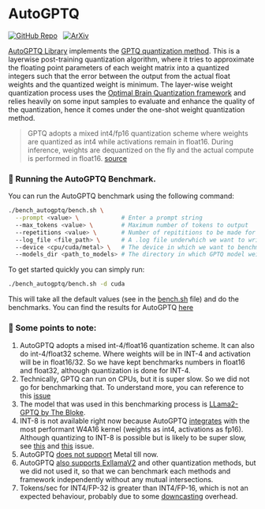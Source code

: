 # AutoGPTQ

[![GitHub Repo](https://img.shields.io/badge/github-%23121011.svg?style=for-the-badge&logo=github&logoColor=white)](https://github.com/AutoGPTQ/AutoGPTQ) &nbsp;
[![ArXiv](https://img.shields.io/badge/arXiv-%230170FE.svg?style=for-the-badge&logo=arxiv&logoColor=white)](https://arxiv.org/abs/2210.17323)


[AutoGPTQ Library](https://github.com/AutoGPTQ/AutoGPTQ) implements the [GPTQ quantization method](https://arxiv.org/abs/2210.17323). This is a layerwise post-training quantization algorithm, where it tries to approximate the floating point parameters of each weight matrix into a quantized integers such that the error between the output from the actual float weights and the quantized weight is minimum. The layer-wise weight quantization process uses the [Optimal Brain Quantization framework](https://arxiv.org/abs/2208.11580) and relies heavily on some input samples to evaluate and enhance the quality of the quantization, hence it comes under the one-shot weight quantization method.

> GPTQ adopts a mixed int4/fp16 quantization scheme where weights are quantized as int4 while activations remain in float16. During inference, weights are dequantized on the fly and the actual compute is performed in float16. [source](https://huggingface.co/blog/gptq-integration)

### 🚀 Running the AutoGPTQ Benchmark.

You can run the AutoGPTQ benchmark using the following command:

```bash
./bench_autogptq/bench.sh \
  --prompt <value> \            # Enter a prompt string
  --max_tokens <value> \        # Maximum number of tokens to output
  --repetitions <value> \       # Number of repititions to be made for the prompt.
  --log_file <file_path> \      # A .log file underwhich we want to write the results.
  --device <cpu/cuda/metal> \   # The device in which we want to benchmark.
  --models_dir <path_to_models> # The directory in which GPTQ model weights are present
```

To get started quickly you can simply run:

```bash
./bench_autogptq/bench.sh -d cuda
```
This will take all the default values (see in the [bench.sh](/bench_autogptq/bench.sh) file) and do the benchmarks. You can find the results for AutoGPTQ [here](/docs/llama2.md)


### 👀 Some points to note:

1. AutoGPTQ adopts a mised int-4/float16 quantization scheme. It can also do int-4/float32 scheme. Where weights will be in INT-4 and activation will be in float16/32. So we have kept benchmarks numbers in float16 and float32, although quantization is done for INT-4.
2. Technically, GPTQ can run on CPUs, but it is super slow. So we did not go for benchmarking that. To understand more, you can reference to this [issue](https://github.com/qwopqwop200/GPTQ-for-LLaMa/issues/4)
3. The model that was used in this benchmarking process is [LLama2-GPTQ by The Bloke](https://huggingface.co/TheBloke/Llama-2-7B-GPTQ).
4. INT-8 is not available right now because AutoGPTQ [integrates](https://huggingface.co/blog/gptq-integration#room-for-improvement) with the most performant W4A16 kernel (weights as int4, activations as fp16). Although quantizing to INT-8 is possible but is likely to be super slow, see [this](https://github.com/AutoGPTQ/AutoGPTQ/issues/452) and [this](https://github.com/AutoGPTQ/AutoGPTQ/issues/499) issue.
5. AutoGPTQ [does not support](https://github.com/AutoGPTQ/AutoGPTQ/issues/366) Metal till now.
6. AutoGPTQ [also supports ExllamaV2](https://huggingface.co/blog/gptq-integration#autogptq-library--the-one-stop-library-for-efficiently-leveraging-gptq-for-llms) and other quantization methods, but we did not used it, so that we can benchmark each methods and framework independently without any mutual intersections.
7. Tokens/sec for INT4/FP-32 is greater than INT4/FP-16, which is not an expected behaviour, probably due to some [downcasting](https://github.com/huggingface/transformers/issues/28647) overhead.
